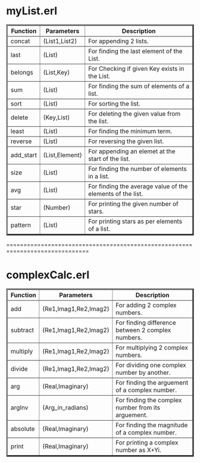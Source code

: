 # **myList.erl**
<table border=3>
<tr>
<th>Function</th>
<th>Parameters</th>
<th>Description</th>
</tr>

<tr>
<td>concat</td>
<td>(List1,List2)</td>
<td>For appending 2 lists.
</td>
</tr>

<tr>
<td>last</td>
<td>(List)</td>
<td>For finding the last element of the List.
</td>
</tr>

<tr>
<td>belongs</td>
<td>(List,Key)</td>
<td>For Checking if given Key exists in the List.
</td>
</tr>

<tr>
<td>sum</td>
<td>(List)</td>
<td>For finding the sum of elements of a list.
</td>
</tr>

<tr>
<td>sort</td>
<td>(List)</td>
<td>For sorting the list.
</td>
</tr>

<tr>
<td>delete</td>
<td>(Key,List)</td>
<td>For deleting the given value from the list.
</td>
</tr>

<tr>
<td>least</td>
<td>(List)</td>
<td>For finding the minimum term.
</td>
</tr>

<tr>
<td>reverse</td>
<td>(List)</td>
<td>For reversing the given list.
</td>
</tr>

<tr>
<td>add_start</td>
<td>(List,Element)</td>
<td>For appending an elemet at the start of the list.
</td>
</tr>

<tr>
<td>size</td>
<td>(List)</td>
<td>For finding the number of elements in a list.
</td>
</tr>

<tr>
<td>avg</td>
<td>(List)</td>
<td>For finding the average value of the elements of the list.
</td>
</tr>

<tr>
<td>star</td>
<td>(Number)</td>
<td>For printing the given number of stars.
</td>
</tr>

<tr>
<td>pattern</td>
<td>(List)</td>
<td>For printing stars as per elements of a list.
</td>
</tr>

</table>

==============================================================================

# **complexCalc.erl**
<table border=3>

<tr>
<th>Function</th>
<th>Parameters</th>
<th>Description</th>
</tr>

<tr>
<td>add</td>
<td>(Re1,Imag1,Re2,Imag2)</td>
<td>For adding 2 complex numbers.
</td>
</tr>

<tr>
<td>subtract</td>
<td>(Re1,Imag1,Re2,Imag2)</td>
<td>For finding difference between 2 complex numbers.
</td>
</tr>

<tr>
<td>multiply</td>
<td>(Re1,Imag1,Re2,Imag2)</td>
<td>For multiplying 2 complex numbers.
</td>
</tr>

<tr>
<td>divide</td>
<td>(Re1,Imag1,Re2,Imag2)</td>
<td>For dividing one complex number by another.
</td>
</tr>

<tr>
<td>arg</td>
<td>(Real,Imaginary)</td>
<td>For finding the arguement of a complex number.
</td>
</tr>

<tr>
<td>argInv</td>
<td>(Arg_in_radians)</td>
<td>For finding the complex number from its arguement.
</td>
</tr>

<tr>
<td>absolute</td>
<td>(Real,Imaginary)</td>
<td>For finding the magnitude of a complex number.
</td>
</tr>

<tr>
<td>print</td>
<td>(Real,Imaginary)</td>
<td>For printing a complex number as X+Yi.
</td>
</tr>


</table>
